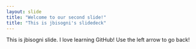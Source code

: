 ```yaml
---
layout: slide
title: "Welcome to our second slide!"
title: "This is jbisogni's slidedeck"
---
```

This is jbisogni slide. I love learning GitHub! 
Use the left arrow to go back!